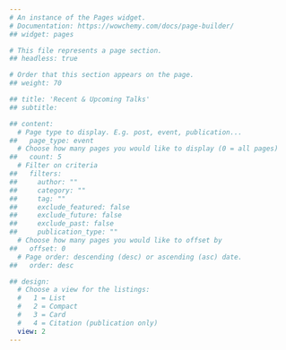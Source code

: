 ```yaml
---
# An instance of the Pages widget.
# Documentation: https://wowchemy.com/docs/page-builder/
## widget: pages

# This file represents a page section.
## headless: true

# Order that this section appears on the page.
## weight: 70

## title: 'Recent & Upcoming Talks'
## subtitle:

## content:
  # Page type to display. E.g. post, event, publication...
##   page_type: event
  # Choose how many pages you would like to display (0 = all pages)
##   count: 5
  # Filter on criteria
##   filters:
##     author: ""
##     category: ""
##     tag: ""
##     exclude_featured: false
##     exclude_future: false
##     exclude_past: false
##     publication_type: ""
  # Choose how many pages you would like to offset by
##   offset: 0
  # Page order: descending (desc) or ascending (asc) date.
##   order: desc

## design:
  # Choose a view for the listings:
  #   1 = List
  #   2 = Compact
  #   3 = Card
  #   4 = Citation (publication only)
  view: 2
---
```

